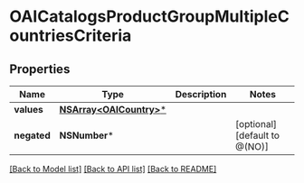 # OAICatalogsProductGroupMultipleCountriesCriteria

## Properties
Name | Type | Description | Notes
------------ | ------------- | ------------- | -------------
**values** | [**NSArray&lt;OAICountry&gt;***](OAICountry.md) |  | 
**negated** | **NSNumber*** |  | [optional] [default to @(NO)]

[[Back to Model list]](../README.md#documentation-for-models) [[Back to API list]](../README.md#documentation-for-api-endpoints) [[Back to README]](../README.md)


